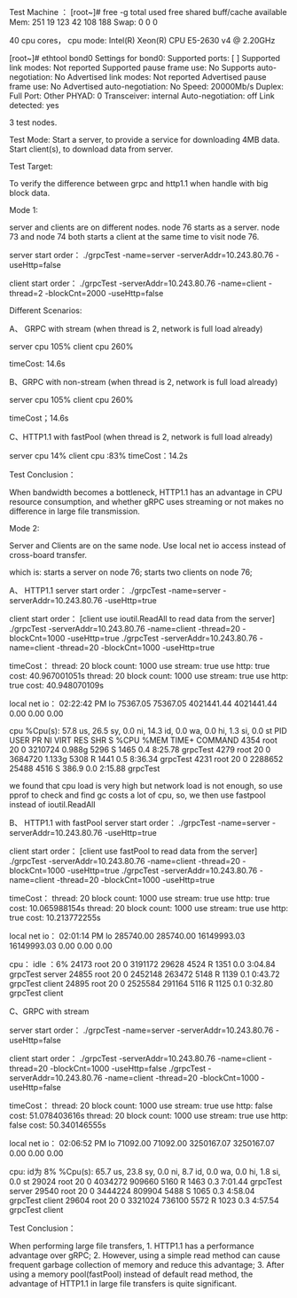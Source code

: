 <p>Test Machine ：
[root~]# free -g
              total        used        free      shared  buff/cache   available
Mem:            251          19         123          42         108         188
Swap:             0           0           0</p>

<p>40 cpu cores，
cpu mode: Intel(R) Xeon(R) CPU E5-2630 v4 @ 2.20GHz</p>

<p>[root~]# ethtool bond0
Settings for bond0:
    Supported ports: [ ]
    Supported link modes:   Not reported
    Supported pause frame use: No
    Supports auto-negotiation: No
    Advertised link modes:  Not reported
    Advertised pause frame use: No
    Advertised auto-negotiation: No
    Speed: 20000Mb/s
    Duplex: Full
    Port: Other
    PHYAD: 0
    Transceiver: internal
    Auto-negotiation: off
    Link detected: yes</p>

<p>3 test nodes.</p>

<p>Test Mode:
Start a server, to provide a service for downloading 4MB data.
Start client(s), to download data from server.</p>

<p>Test Target:</p>

<p>To verify the difference between grpc and http1.1 when handle with big block data.</p>

<p>Mode 1:</p>

<p>server and clients are on different nodes.
node 76 starts as a server.
node 73 and node 74  both starts a client at the same time to visit node 76.</p>

<p>server start order：
./grpcTest -name=server -serverAddr=10.243.80.76  -useHttp=false</p>

<p>client start order：
./grpcTest -serverAddr=10.243.80.76 -name=client  -thread=2   -blockCnt=2000 -useHttp=false</p>

<p>Different Scenarios:</p>

<p>A、 GRPC with stream    (when thread is 2, network is full load already)</p>

<p>server  cpu  105%
client  cpu  260%</p>

<p>timeCost: 14.6s</p>

<p>B、GRPC with  non-stream (when thread is 2, network is full load already)</p>

<p>server  cpu 105%
client  cpu  260%</p>

<p>timeCost；14.6s</p>

<p>C、HTTP1.1 with fastPool (when thread is 2, network is full load already)</p>

<p>server  cpu 14%
client  cpu :83%
timeCost：14.2s</p>

<p>Test Conclusion：</p>

<p>When bandwidth becomes a bottleneck, HTTP1.1 has an advantage in CPU resource consumption, 
and whether gRPC uses streaming or not makes no difference in large file transmission.</p>

<p>Mode 2:</p>

<p>Server and Clients are on the same node. Use local net io access instead of cross-board transfer.</p>

<p>which is:
    starts a server on node 76;
    starts two clients on node 76;</p>

<p>A、 HTTP1.1
server start order：
./grpcTest -name=server -serverAddr=10.243.80.76  -useHttp=true</p>

<p>client start order： [client use ioutil.ReadAll to read data from the server]
./grpcTest -serverAddr=10.243.80.76 -name=client  -thread=20   -blockCnt=1000 -useHttp=true
./grpcTest -serverAddr=10.243.80.76 -name=client  -thread=20   -blockCnt=1000 -useHttp=true</p>

<p>timeCost：
thread: 20 block count: 1000 use stream: true  use http: true cost: 40.967001051s
thread: 20 block count: 1000 use stream: true  use http: true cost: 40.948070109s</p>

<p>local net io：
02:22:42 PM        lo  75367.05  75367.05 4021441.44 4021441.44      0.00      0.00      0.00</p>

<p>cpu
%Cpu(s): 57.8 us, 26.5 sy,  0.0 ni, 14.3 id,  0.0 wa,  0.0 hi,  1.3 si,  0.0 st
PID USER      PR  NI    VIRT    RES    SHR S  %CPU %MEM     TIME+ COMMAND
 4354 root      20   0 3210724 0.988g   5296 S  1465  0.4   8:25.78 grpcTest
 4279 root      20   0 3684720 1.133g   5308 R  1441  0.5   8:36.34 grpcTest
 4231 root      20   0 2288652  25488   4516 S 386.9  0.0   2:15.88 grpcTest</p>

<p>we found that cpu load is very high but network load is not enough, so use pprof to check and find gc costs a lot of 
cpu, so, we then use fastpool instead of ioutil.ReadAll</p>

<p>B、 HTTP1.1 with fastPool
server start order：
./grpcTest -name=server -serverAddr=10.243.80.76  -useHttp=true</p>

<p>client start order： [client use fastPool to read data from the server]
./grpcTest -serverAddr=10.243.80.76 -name=client  -thread=20   -blockCnt=1000 -useHttp=true
./grpcTest -serverAddr=10.243.80.76 -name=client  -thread=20   -blockCnt=1000 -useHttp=true</p>

<p>timeCost：
thread: 20 block count: 1000 use stream: true  use http: true cost: 10.065988154s
thread: 20 block count: 1000 use stream: true  use http: true cost: 10.213772255s</p>

<p>local net io：
02:01:14 PM        lo 285740.00 285740.00 16149993.03 16149993.03      0.00      0.00      0.00</p>

<p>cpu：    idle ：6%
24173 root      20   0 3191172  29628   4524 R  1351  0.0   3:04.84 grpcTest  server
24855 root      20   0 2452148 263472   5148 R  1139  0.1   0:43.72 grpcTest  client
24895 root      20   0 2525584 291164   5116 R  1125  0.1   0:32.80 grpcTest  client</p>

<p>C、GRPC with  stream </p>

<p>server start order：
 ./grpcTest -name=server -serverAddr=10.243.80.76  -useHttp=false</p>

<p>client start order：
./grpcTest -serverAddr=10.243.80.76 -name=client  -thread=20   -blockCnt=1000 -useHttp=false
./grpcTest -serverAddr=10.243.80.76 -name=client  -thread=20   -blockCnt=1000 -useHttp=false</p>

<p>timeCost：
thread: 20 block count: 1000 use stream: true  use http: false cost: 51.078403616s
thread: 20 block count: 1000 use stream: true  use http: false cost: 50.340146555s</p>

<p>local net io：
02:06:52 PM        lo  71092.00  71092.00 3250167.07 3250167.07      0.00      0.00      0.00</p>

<p>cpu: id为 8%
%Cpu(s): 65.7 us, 23.8 sy,  0.0 ni,  8.7 id,  0.0 wa,  0.0 hi,  1.8 si,  0.0 st
29024 root      20   0 4034272 909660   5160 R  1463  0.3   7:01.44 grpcTest    server
29540 root      20   0 3444224 809904   5488 S  1065  0.3   4:58.04 grpcTest    client
29604 root      20   0 3321024 736100   5572 R  1023  0.3   4:57.54 grpcTest    client</p>

<p>Test Conclusion：</p>

<p>When performing large file transfers,
1. HTTP1.1 has a performance advantage over gRPC;
2. However, using a simple read method can cause frequent garbage collection of memory and reduce this advantage;
3. After using a memory pool(fastPool) instead of default read method, the advantage of HTTP1.1 in large file transfers is quite significant.</p>
